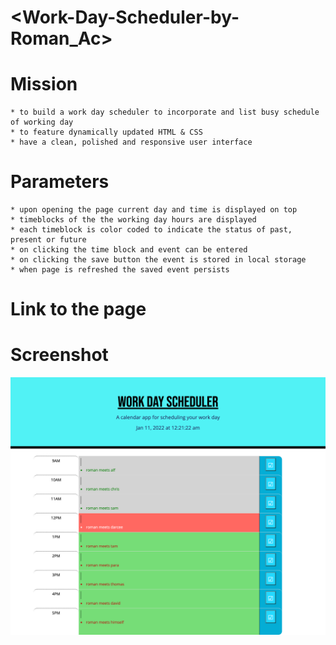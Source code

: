 # <Work-Day-Scheduler-by-Roman_Ac>


# Mission
    * to build a work day scheduler to incorporate and list busy schedule of working day
    * to feature dynamically updated HTML & CSS
    * have a clean, polished and responsive user interface


# Parameters
    
    * upon opening the page current day and time is displayed on top
    * timeblocks of the the working day hours are displayed
    * each timeblock is color coded to indicate the status of past, present or future
    * on clicking the time block and event can be entered
    * on clicking the save button the event is stored in local storage
    * when page is refreshed the saved event persists


# Link to the page



# Screenshot

   ![screenshot](./assets/images/screenshot.png) 
